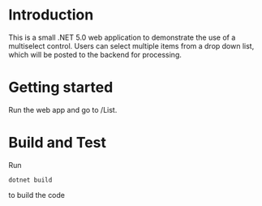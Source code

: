 # Introduction 
This is a small .NET 5.0 web application to demonstrate the use of a multiselect control. Users can select multiple items from a drop down list, which will be posted to the backend for processing.

# Getting started
Run the web app and go to /List.

# Build and Test
Run 
```
dotnet build
```
to build the code

